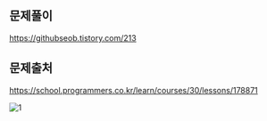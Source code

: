 ## 문제풀이
https://githubseob.tistory.com/213
## 문제출처
https://school.programmers.co.kr/learn/courses/30/lessons/178871

![1](https://github.com/GitHubSeob/Self_Study/assets/83795383/aca38ee1-6aef-4165-9541-45732c528cb1)
